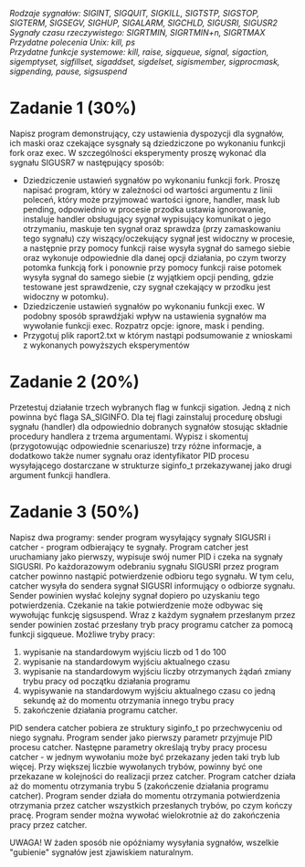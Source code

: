 *Rodzaje sygnałów: SIGINT, SIGQUIT, SIGKILL, SIGTSTP, SIGSTOP, SIGTERM, SIGSEGV, SIGHUP, SIGALARM, SIGCHLD, SIGUSRI, SIGUSR2\
Sygnały czasu rzeczywistego: SIGRTMIN, SIGRTMIN+n, SIGRTMAX\
Przydatne polecenia Unix: kill, ps\
Przydatne funkcje systemowe: kill, raise, sigqueue, signal, sigaction, sigemptyset, sigfillset, sigaddset, sigdelset, sigismember, sigprocmask, sigpending, pause, sigsuspend*

# Zadanie 1 (30%)
Napisz program demonstrujący, czy ustawienia dyspozycji dla sygnałów, ich maski oraz czekające sysgnały są dziedziczone po wykonaniu funkcji fork oraz exec.
W szczególności eksperymenty proszę wykonać dla sygnału SIGUSR7 w następujący sposób:
- Dziedziczenie ustawień sygnałów po wykonaniu funkcji fork. Proszę napisać program, który w zależności od wartości argumentu z linii poleceń, który może przyjmować
wartości ignore, handler, mask lub pending, odpowiednio w procesie przodka ustawia ignorowanie, instaluje handler obsługujący sygnał wypisujący komunikat o jego
otrzymaniu, maskuje ten sygnał oraz sprawdza (przy zamaskowaniu tego sygnału) czy wiszący/oczekujący sygnał jest widoczny w procesie, a następnie przy pomocy
funkcji raise wysyła sygnał do samego siebie oraz wykonuje odpowiednie dla danej opcji działania, po czym tworzy potomka funkcją fork i ponownie przy pomocy
funkcji raise potomek wysyła sygnał do samego siebie (z wyjątkiem opcji pending, gdzie testowane jest sprawdzenie, czy sygnał czekający w przodku jest widoczny w
potomku).
- Dziedziczenie ustawień sygnałów po wykonaniu funkcji exec. W podobny sposób sprawdźjaki wpływ na ustawienia sygnałów ma wywołanie funkcji exec. Rozpatrz
opcje: ignore, mask i pending.
- Przygotuj plik raport2.txt w którym nastąpi podsumowanie z wnioskami z wykonanych powyższych eksperymentów

# Zadanie 2 (20%)
Przetestuj działanie trzech wybranych flag w funkcji sigation. Jedną z nich powinna być flaga SA_SIGINFO. Dla tej flagi zainstaluj procedurę obsługi sygnału (handler) dla odpowiednio dobranych sygnałów stosując składnie procedury handlera z trzema argumentami. Wypisz i skomentuj (przygotowując odpowiednie scenariusze) trzy różne informacje, a dodatkowo także numer sygnału oraz identyfikator PID procesu wysyłającego dostarczane w strukturze siginfo_t przekazywanej jako drugi argument funkcji handlera.

# Zadanie 3 (50%)
Napisz dwa programy: sender program wysyłający sygnały SIGUSRI i catcher - program odbierający te sygnały. Program catcher jest uruchamiany jako pierwszy, wypisuje
swój numer PID i czeka na sygnały SIGUSRI. Po każdorazowym odebraniu sygnału SIGUSRI przez program catcher powinno nastąpić potwierdzenie odbioru tego
sygnału. W tym celu, catcher wysyła do sendera sygnał SIGUSRI informujący o odbiorze sygnału. Sender powinien wysłać kolejny sygnał dopiero po uzyskaniu tego
potwierdzenia. Czekanie na takie potwierdzenie może odbywac się wywołując funkcję sigsuspend. Wraz z każdym sygnałem przesłanym przez sender powinien zostać
przesłany tryb pracy programu catcher za pomocą funkcji sigqueue. Możliwe tryby pracy:
1. wypisanie na standardowym wyjściu liczb od 1 do 100
2. wypisanie na standardowym wyjściu aktualnego czasu
3. wypisanie na standardowym wyjściu liczby otrzymanych żądań zmiany trybu pracy od początku działania programu
4. wypisywanie na standardowym wyjściu aktualnego czasu co jedną sekundę aż do momentu otrzymania innego trybu pracy
5. zakończenie działania programu catcher.

PID sendera catcher pobiera ze struktury siginfo_t po przechwyceniu od niego sygnału. Program sender jako pierwszy parametr przyjmuje PID procesu catcher. Następne
parametry określają tryby pracy procesu catcher - w jednym wywołaniu może być przekazany jeden taki tryb lub więcej. Przy większej liczbie wywołanych trybów, powinny
być one przekazane w kolejności do realizacji przez catcher. Program catcher działa aż do momentu otrzymania trybu 5 (zakończenie działania programu catcher).
Program sender działa do momentu otrzymania potwierdzenia otrzymania przez catcher wszystkich przesłanych trybów, po czym kończy pracę. Program sender można
wywołać wielokrotnie aż do zakończenia pracy przez catcher.

UWAGA! W żaden sposób nie opóźniamy wysyłania sygnałów, wszelkie "gubienie" sygnałów jest zjawiskiem naturalnym.